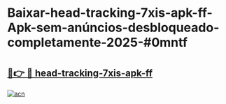 # Baixar-head-tracking-7xis-apk-ff-Apk-sem-anúncios-desbloqueado-completamente-2025-#0mntf

# <h2><a href="https://ainizakaria.my?title=head-tracking-7xis-apk-ff&ref=24M">🔗👉 🔴 head-tracking-7xis-apk-ff</a></h2>

[![acn](https://github.com/user-attachments/assets/0f9c940e-d8b0-45ae-aac7-cd30a18b3e1c)](https://ainizakaria.my?title=head-tracking-7xis-apk-ff&ref=24M)

